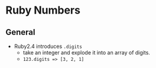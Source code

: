 # Ruby Numbers

## General

* Ruby2.4 introduces `.digits`
  * take an integer and explode it into an array of digits.
  * `123.digits => [3, 2, 1]`